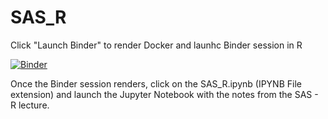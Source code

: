 # SAS_R

Click "Launch Binder" to render Docker and launhc Binder session in R

[![Binder](https://mybinder.org/badge_logo.svg)](https://mybinder.org/v2/gh/jcdunne/SAS_R/master)

Once the Binder session renders, click on the SAS_R.ipynb (IPYNB File extension) and launch the Jupyter Notebook with the notes from the SAS - R lecture.
